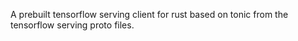 A prebuilt tensorflow serving client for rust based on tonic from the tensorflow serving proto files.
